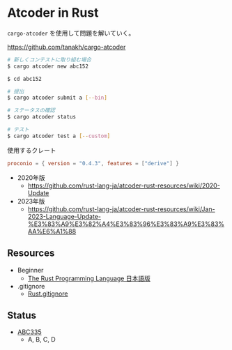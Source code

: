 # Atcoder in Rust

`cargo-atcoder` を使用して問題を解いていく。

https://github.com/tanakh/cargo-atcoder

```bash
# 新しくコンテストに取り組む場合
$ cargo atcoder new abc152

$ cd abc152

# 提出
$ cargo atcoder submit a [--bin]

# ステータスの確認
$ cargo atcoder status

# テスト
$ cargo atcoder test a [--custom]
```

使用するクレート

```toml
proconio = { version = "0.4.3", features = ["derive"] }
```

- 2020年版
  - https://github.com/rust-lang-ja/atcoder-rust-resources/wiki/2020-Update
- 2023年版
  - https://github.com/rust-lang-ja/atcoder-rust-resources/wiki/Jan-2023-Language-Update-%E3%83%A9%E3%82%A4%E3%83%96%E3%83%A9%E3%83%AA%E6%A1%88

## Resources

- Beginner
  - [The Rust Programming Language 日本語版](https://doc.rust-jp.rs/book-ja/title-page.html)
- .gitignore
  - [Rust.gitignore](https://github.com/github/gitignore/blob/master/Rust.gitignore)

## Status

- [ABC335](./abc335/)
  - A, B, C, D

